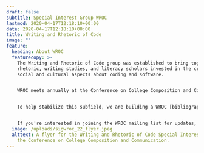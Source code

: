 ```yaml
---
draft: false
subtitle: Special Interest Group WROC
lastmod: 2020-04-17T12:18:10+00:00
date: 2020-04-17T12:18:10+00:00
title: Writing and Rhetoric of Code
image: ""
feature:
  heading: About WROC
  featurecopy: >-
    The Writing and Rhetoric of Code group was established to bring together
    rhetoric, writing studies, and literacy scholars invested in the critical
    social and cultural aspects about coding and software. 


    WROC meets annually at the Conference on College Composition and Communication. In 2022, we are meeting virtually on Wednesday (03/16) at 6:00pm EST. **Register for the meeting by filling out this [survey](https://t.co/LcJt4hmN0x)**.


    To help stabilize this subfield, we are building a WROC [bibliography](bibliography/) for the discipline, a [mentorship program](mentoring/) for scholars, and offering a space to share their [projects](projects/) to support our community. 


    If you're interested in joining the WROC mailing list for updates, please contact the Communications Officer: Cara Marta Messina at cmessina@jsu.edu
  image: /uploads/sigwroc_22_flyer.jpeg
  alttext: A flyer for the Writing and Rhetoric of Code Special Interest Group at
    the Conference on College Composition and Communication.
---
```

